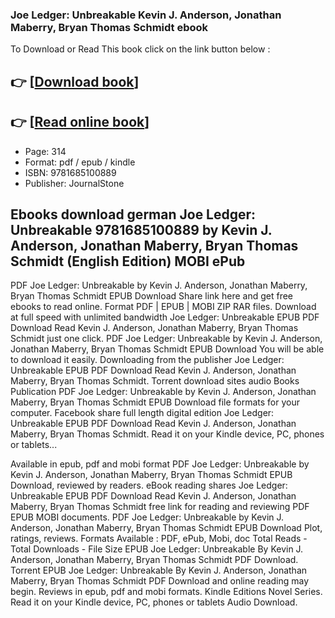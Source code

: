 ### Joe Ledger: Unbreakable Kevin J. Anderson, Jonathan Maberry, Bryan Thomas Schmidt ebook

To Download or Read This book click on the link button below :

## 👉  [**[Download book](http://filesbooks.info/download.php?group=book&from=github.com&id=689955&lnk=1066 "Download book")**]

## 👉  [**[Read online book](http://filesbooks.info/download.php?group=book&from=github.com&id=689955&lnk=1066 "Read online book")**]


* Page: 314
* Format: pdf / epub / kindle
* ISBN: 9781685100889
* Publisher: JournalStone



## Ebooks download german Joe Ledger: Unbreakable 9781685100889 by Kevin J. Anderson, Jonathan Maberry, Bryan Thomas Schmidt (English Edition) MOBI ePub


PDF Joe Ledger: Unbreakable by Kevin J. Anderson, Jonathan Maberry, Bryan Thomas Schmidt EPUB Download Share link here and get free ebooks to read online. Format PDF | EPUB | MOBI ZIP RAR files. Download at full speed with unlimited bandwidth Joe Ledger: Unbreakable EPUB PDF Download Read Kevin J. Anderson, Jonathan Maberry, Bryan Thomas Schmidt just one click. PDF Joe Ledger: Unbreakable by Kevin J. Anderson, Jonathan Maberry, Bryan Thomas Schmidt EPUB Download You will be able to download it easily. Downloading from the publisher Joe Ledger: Unbreakable EPUB PDF Download Read Kevin J. Anderson, Jonathan Maberry, Bryan Thomas Schmidt. Torrent download sites audio Books Publication PDF Joe Ledger: Unbreakable by Kevin J. Anderson, Jonathan Maberry, Bryan Thomas Schmidt EPUB Download file formats for your computer. Facebook share full length digital edition Joe Ledger: Unbreakable EPUB PDF Download Read Kevin J. Anderson, Jonathan Maberry, Bryan Thomas Schmidt. Read it on your Kindle device, PC, phones or tablets...

Available in epub, pdf and mobi format PDF Joe Ledger: Unbreakable by Kevin J. Anderson, Jonathan Maberry, Bryan Thomas Schmidt EPUB Download, reviewed by readers. eBook reading shares Joe Ledger: Unbreakable EPUB PDF Download Read Kevin J. Anderson, Jonathan Maberry, Bryan Thomas Schmidt free link for reading and reviewing PDF EPUB MOBI documents. PDF Joe Ledger: Unbreakable by Kevin J. Anderson, Jonathan Maberry, Bryan Thomas Schmidt EPUB Download Plot, ratings, reviews. Formats Available : PDF, ePub, Mobi, doc Total Reads - Total Downloads - File Size EPUB Joe Ledger: Unbreakable By Kevin J. Anderson, Jonathan Maberry, Bryan Thomas Schmidt PDF Download. Torrent EPUB Joe Ledger: Unbreakable By Kevin J. Anderson, Jonathan Maberry, Bryan Thomas Schmidt PDF Download and online reading may begin. Reviews in epub, pdf and mobi formats. Kindle Editions Novel Series. Read it on your Kindle device, PC, phones or tablets Audio Download.





